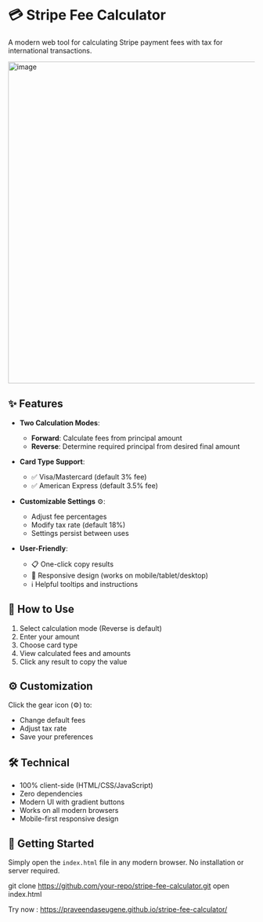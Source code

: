 # 💳 Stripe Fee Calculator

A modern web tool for calculating Stripe payment fees with tax for international transactions.

<img width="907" height="656" alt="image" src="https://github.com/user-attachments/assets/d694d1e3-4e9a-4d91-8d39-8fc98ed437e3" />


## ✨ Features

- **Two Calculation Modes**:
  - **Forward**: Calculate fees from principal amount
  - **Reverse**: Determine required principal from desired final amount

- **Card Type Support**:
  - ✅ Visa/Mastercard (default 3% fee)
  - ✅ American Express (default 3.5% fee)

- **Customizable Settings** ⚙️:
  - Adjust fee percentages
  - Modify tax rate (default 18%)
  - Settings persist between uses

- **User-Friendly**:
  - 📋 One-click copy results
  - 📱 Responsive design (works on mobile/tablet/desktop)
  - ℹ️ Helpful tooltips and instructions

## 🚀 How to Use

1. Select calculation mode (Reverse is default)
2. Enter your amount
3. Choose card type
4. View calculated fees and amounts
5. Click any result to copy the value

## ⚙️ Customization

Click the gear icon (⚙️) to:
- Change default fees
- Adjust tax rate
- Save your preferences

## 🛠️ Technical

- 100% client-side (HTML/CSS/JavaScript)
- Zero dependencies
- Modern UI with gradient buttons
- Works on all modern browsers
- Mobile-first responsive design

## 🏁 Getting Started

Simply open the `index.html` file in any modern browser. No installation or server required.

git clone https://github.com/your-repo/stripe-fee-calculator.git
open index.html

Try now : https://praveendaseugene.github.io/stripe-fee-calculator/

